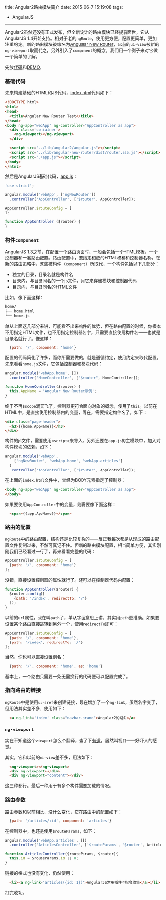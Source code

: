title: Angular2路由模块简介
date: 2015-06-7 15:19:08
tags:
  - AngularJS
---

Angular2虽然还没有正式发布，但全新设计的路由模块已经提前面世，它从AngularJS 1.4开始支持。相对于老的`ngRoute`，使用更方便，配置更简单，更加注重约定。新的路由模块被命名为[Angualar New Router](https://github.com/angular/router)，以前的`ui-view`被新的`ng-viewport`取而代之，另外引入了`component`的概念。我们用一个例子来对它做一个简单的了解。

先放[代码](https://coding.net/u/Stiekel/p/static/git/tree/master/public/angular-new-router)和[DEMO](http://stiekel.coding.io/angular-new-router/#/)。

<!--more-->

### 基础代码

先来构建基础的HTML和JS代码，[index.html](https://coding.net/u/Stiekel/p/static/git/blob/master/public/angular-new-router/index.html)代码如下：

```html
<!DOCTYPE html>
<html>
<head>
  <title>Angular New Router Test</title>
</head>
<body ng-app="webApp" ng-controller="AppController as app">
  <div class="container">
    <ng-viewport></ng-viewport>
  </div>

  <script src="../lib/angular2/angular.js"></script>
  <script src="../lib/angular-new-router/dist/router.es5.js"></script>
  <script src="./app.js"></script>
</body>
</html>
```

然后是AngularJS基础代码，[app.js](https://coding.net/u/Stiekel/p/static/git/blob/master/public/angular-new-router/app.js)：

```js
'use strict';

angular.module('webApp', ['ngNewRouter'])
  .controller('AppController', ['$router', AppController]);

AppController.$routeConfig = [
];

function AppController ($router) {
}
```

### 构件`component`

AngularJS 1.3之前，在配置一个路由页面时，一般会包括一个HTML模板，一个控制器和一套路由配置。路由配置中，要指定相应的HTML模板和控制器名称。在新的路由策略中，这些被构件（`component`）所取代，一个构件包括以下几部分：

*  独立的目录，目录名就是构件名
*  目录内，与目录同名的一个js文件，用它来存储模块和控制器代码
*  目录内，与目录同名的HTML文件

比如，像下面这样：

```sh
home/
├── home.html
└── home.js
```

单从上面这几部分来讲，可能看不出来构件的优势，但在路由配置的时候，你根本不用指定HTML文件，也不用指定控制器名字，只需要直接使用构件名——也就是目录名就行了。像这样：

```js
  {path: '/', component: 'home'}
```

配置的代码简化了许多，而你所需要做的，就是遵循约定，使用约定来取代配置。先来看看`home.js`文件，它包括控制器和模块代码：

```js
angular.module('webApp.home', [])
  .controller('HomeController', ["$router", HomeController]);

function HomeController($router) {
  this.AppName = 'Angular New Router示例';
}
```

终于不再`$scope`满天飞了，控制器更符合面向对象的概念，使用了`this`。以前在HTML中，是直接使用控制器内的变量，再在，需要指定构件名了，如下：

```html
<div class="page-header">
  <h3>{{home.AppName}}</h3>
</div>
```

构件的js文件，需要使用`<script>`来导入，另外还要在`app.js`的主模块中，加入对构件模块的依赖，如下：

```js
angular.module('webApp',
    ['ngNewRouter', 'webApp.home', 'webApp.articles']
  )
  .controller('AppController', ['$router', AppController]);
```

在上面的`index.html`文件中，曾经为BODY元素指定了控制器：

```html
<body ng-app="webApp" ng-controller="AppController as app">
</body>
```

如果要使用`AppController`中的变量，则需要像下面这样：

```html
  <span>{{app.AppName}}</span>
```

### 路由的配置

`ngRoute`中的路由配置，结构还是比较复杂的——反正我每次都是从现成的路由配置文件复制过来，不然可真记不住。但新的路由模块配置，相当简单方便，其实刚刚我们已经看过一行了，再来看看完整的代码：

```js
AppController.$routeConfig = [
  {path: '/', component: 'home'}
];
```

没错，直接设置控制器的属性就行了。还可以在控制器代码内配置：

```js
function AppController($router) {
  $router.config([
    {path: '/index', redirectTo: '/'}
  ]);
}
```

以前的`url`属性，现在叫`path`了，单从字面意思上讲，其实用`path`更准确。如果要设置某个路由直接跳转到另外一个，使用`redirectTo`即可：

```js
AppController.$routeConfig = [
  {path: '/', component: 'home'},
  {path: '/index', redirectTo: '/'}
];
```

当然，你也可以直接设置别名：

```js
  {path: '/', component: 'home', as: 'home'}
```

基本上，一个路由只需要一条无需换行的代码便可以配置完成了。

### 指向路由的链接

`ngRoute`中是使用`ui-sref`来创建链接，现在增加了一个`ng-link`，虽然名字变了，但用法其实差不多，使用如下：

```html
  <a ng-link='index' class="navbar-brand">Angular2的路由</a>
```

### `ng-viewport`

实在不知道这个`viewport`怎么个翻译，查了下[有道](http://dict.youdao.com/search?q=viewport)，居然叫视口——好吓人的感觉。

其实，它和以前的`ui-view`差不多，用法如下：

```html
  <ng-viewport></ng-viewport>
  <div ng-viewport></div>
  <div ng-viewport="content"></div>
```

这三种都行。最后一种用于有多个构件需要加载的情况。

### 路由参数

路由参数和以前相比，没什么变化，它在路由中的配置如下：

```js
  {path: '/articles/:id', component: 'articles'}
```

在控制器中，也还是使用`$routeParams`，如下：

```js
angular.module('webApp.articles', [])
  .controller("ArticlesController", ['$routeParams', '$router', ArticlesController]);

function ArticlesController($routeParams, $router){
  this.id = $routeParams.id || 0;
}
```

链接的格式也没有变化，仍然使用：

```html
  <li><a ng-link='articles({id: 1})'>AngularJS常用插件与指令收集</a></li>
```

打完收功。